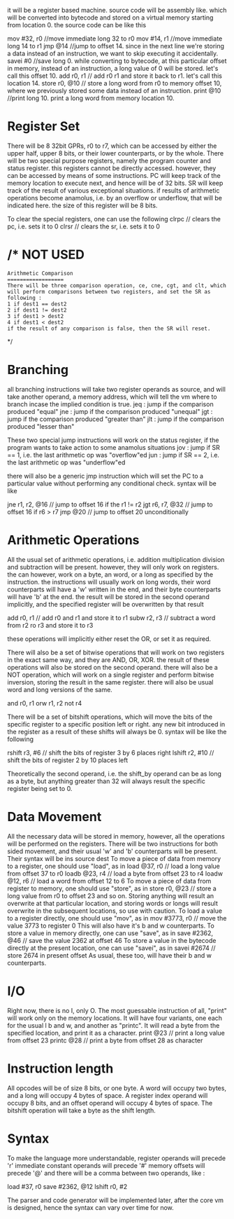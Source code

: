 it will be a register based machine. source code will be assembly like. which will be converted into bytecode and stored on a virtual memory starting from location 0. the source code can be like this

mov #32, r0 //move immediate long 32 to r0
mov #14, r1 //move immediate long 14 to r1
jmp @14 //jump to offset 14. since in the next line we're storing a data instead of an instruction, we want to skip executing it accidentally.
savei #0 //save long 0. while converting to bytecode, at this particular offset in memory, instead of an instruction, a long value of 0 will be stored. let's call this offset 10.
add r0, r1 // add r0 r1 and store it back to r1. let's call this location 14.
store r0, @10 // store a long word from r0 to memory offset 10, where we previously stored some data instead of an instruction.
print @10 //print long 10. print a long word from memory location 10.

Register Set
=========
There will be 8 32bit GPRs, r0 to r7, which can be accessed by either the upper half, upper 8 bits, or their lower counterparts, or by the whole. There will be two special purpose registers, namely the program counter and status register. this registers cannot be directly accessed. however, they can be accessed by means of some instructions.
PC will keep track of the memory location to execute next, and hence will be of 32 bits.
SR will keep track of the result of various exceptional situations. if results of arithmetic operations become anamolus, i.e. by an overflow or underflow, that will be indicated here. the size of this register will be 8 bits.

To clear the special registers, one can use the following
clrpc // clears the pc, i.e. sets it to 0
clrsr // clears the sr, i.e. sets it to 0

/* NOT USED
   ========

    Arithmetic Comparison
    ==================
    There will be three comparison operation, ce, cne, cgt, and clt, which will perform comparisons between two registers, and set the SR as 
    following : 
    1 if dest1 == dest2
    2 if dest1 != dest2
    3 if dest1 > dest2
    4 if dest1 < dest2
    if the result of any comparison is false, then the SR will reset.
*/

Branching
========
all branching instructions will take two register operands as source, and will take another operand, a memory address, which will tell the vm where to branch incase the implied condition is true.
jeq : jump if the comparison produced "equal"
jne : jump if the comparison produced "unequal"
jgt : jump if the comparison produced "greater than"
jlt : jump if the comparison produced "lesser than"

These two special jump instructions will work on the status register, if the program wants to take action to some anamolus situations
jov : jump if SR == 1, i.e. the last arithmetic op was "overflow"ed
jun : jump if SR == 2, i.e. the last arithmetic op was "underflow"ed

there will also be a generic jmp instruction which will set the PC to a particular value without performing any conditional check.
syntax will be like

jne r1, r2, @16 // jump to offset 16 if the r1 != r2
jgt r6, r7, @32 // jump to offset 16 if r6 > r7
jmp @20 // jump to offset 20 unconditionally

Arithmetic Operations
=================
All the usual set of arithmetic operations, i.e. addition multiplication division and subtraction will be present. however, they will only work on registers. the can however, work on a byte, an word, or a long as specified by the instruction. the instructions will usually work on long words, their word counterparts will have a 'w' written in the end, and their byte counterparts will have 'b' at the end. the result will be stored in the second operand implicitly, and the specified register will be overwritten by that result 

add r0, r1 // add r0 and r1 and store it to r1
subw r2, r3 // subtract a word from r2 ro r3 and store it to r3

these operations will implicitly either reset the OR, or set it as required.

There will also be a set of bitwise operations that will work on two registers in the exact same way, and they are AND, OR, XOR. the result of these operations will also be stored on the second operand. there will also be a NOT operation, which will work on a single register and perform bitwise inversion, storing the result in the same register. there will also be usual word and long versions of the same.

and r0, r1
orw r1, r2
not r4

There will be a set of bitshift operations, which will move the bits of the specific register to a specific position left or right. any new bit introduced in the register as a result of these shifts will always be 0. syntax will be like the following

rshift r3, #6 // shift the bits of register 3 by 6 places right
lshift r2, #10 // shift the bits of register 2 by 10 places left

Theoretically the second operand, i.e. the shift_by operand can be as long as a byte, but anything greater than 32 will always result the specific register being set to 0.

Data Movement
============
All the necessary data will be stored in memory, however, all the operations will be performed on the registers. There will be two instructions for both sided movement, and their usual 'w' and 'b' counterparts will be present. Their syntax will be 
ins source dest
To move a piece of data from memory to a register, one should use "load", as in
load @37, r0 // load a long value from offset 37 to r0
loadb @23, r4 // load a byte from offset 23 to r4
loadw @12, r6 // load a word from offset 12 to 6
To move a piece of data from register to memory, one should use "store", as in
store r0, @23 // store a long value from r0 to offset 23
and so on. Storing anything will result an overwrite at that particular location, and storing words or longs will result overwrite in the subsequent locations, so use with caution.
To load a value to a register directly, one should use "mov", as in
mov #3773, r0 // move the value 3773 to register 0
This will also have it's b and w counterparts.
To store a value in memory directly, one can use "save", as in
save #2362, @46 // save the value 2362 at offset 46
To store a value in the bytecode directly at the present location, one can use "savei", as in
savei #2674 // store 2674 in present offset
As usual, these too, will have their b and w counterparts.

I/O
==
Right now, there is no I, only O. The most guessable instruction of all, "print" will work only on the memory locations. It will have four variants, one each for the usual l b and w, and another as "printc". It will read a byte from the specified location, and print it as a character.
print @23 // print a long value from offset 23
printc @28 // print a byte from offset 28 as character

Instruction length
==============
All opcodes will be of size 8 bits, or one byte. A word will occupy two bytes, and a long will occupy 4 bytes of space. A register index operand will occupy 8 bits, and an offset operand will occupy 4 bytes of space. The bitshift operation will take a byte as the shift length.

Syntax
======
To make the language more understandable,
register operands will precede 'r'
immediate constant operands will precede '#'
memory offsets will precede '@'
and there will be a comma between two operands, like :

load #37, r0
save #2362, @12
lshift r0, #2

The parser and code generator will be implemented later, after the core vm is designed, hence the syntax can vary over time for now.
